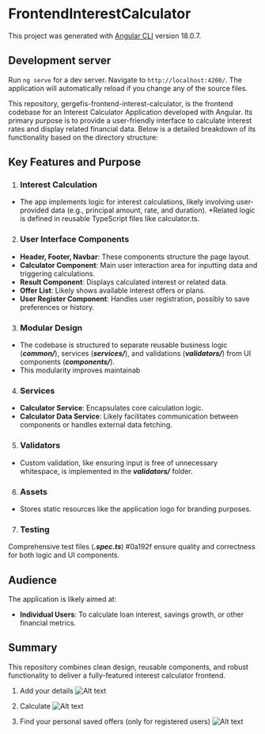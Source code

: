 # FrontendInterestCalculator

This project was generated with [Angular CLI](https://github.com/angular/angular-cli) version 18.0.7.

## Development server

Run `ng serve` for a dev server. Navigate to `http://localhost:4200/`. The application will automatically reload if you change any of the source files.

This repository, gergefis-frontend-interest-calculator, is the frontend codebase for an Interest Calculator Application developed with Angular. Its primary purpose is to provide a user-friendly interface to calculate interest rates and display related financial data. Below is a detailed breakdown of its functionality based on the directory structure:

## Key Features and Purpose

1. ### Interest Calculation
* The app implements logic for interest calculations, likely involving user-provided data (e.g., principal amount, rate, and duration).
*Related logic is defined in reusable TypeScript files like calculator.ts.

2. ### User Interface Components
* **Header, Footer, Navbar**: These components structure the page layout.
* **Calculator Component**: Main user interaction area for inputting data and triggering calculations.
* **Result Component**: Displays calculated interest or related data.
* **Offer List**: Likely shows available interest offers or plans.
* **User Register Component**: Handles user registration, possibly to save preferences or history.

3. ### Modular Design

* The codebase is structured to separate reusable business logic (***common/***), services (***services/***), and validations (***validators/***) from UI components (***components/***).
* This modularity improves maintainab

4. ### Services

* **Calculator Service**: Encapsulates core calculation logic.
* **Calculator Data Service**: Likely facilitates communication between components or handles external data fetching.

5. ### Validators

* Custom validation, like ensuring input is free of unnecessary whitespace, is implemented in the ***validators/*** folder.

6. ### Assets

* Stores static resources like the application logo for branding purposes.

7. ### Testing

Comprehensive test files (***.spec.ts***) #0a192f ensure quality and correctness for both logic and UI components.

## Audience
The application is likely aimed at:

* **Individual Users**: To calculate loan interest, savings growth, or other financial metrics.

## Summary
This repository combines clean design, reusable components, and robust functionality to deliver a fully-featured interest calculator frontend.


1. Add  your details
![Alt text](../frontend-interest-calculator/src/assets/details/1-add-info.png)

2. Calculate
![Alt text](../frontend-interest-calculator/src/assets/details/2-result.png)

3. Find your personal saved offers (only for registered users)
![Alt text](../frontend-interest-calculator/src/assets/details/offer.png)